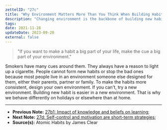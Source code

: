 ```yaml
---
zettelID: "27c"
title: "Why Environment Matters More Than You Think When Building Habits"
description: "Changing environment is the backbone of building new habits."
tags:
date: 2021-11-28
updateDate: 2023-09-20
external: false
---
```


> "If you want to make a habit a big part of your life, make the cue a big part of your environment."

Smokers have many cues around them. They always have a reason to light up a cigarette. People cannot form new habits or stop the bad ones because most people live in an environment someone else designed for them, either their parents, partner or family. To make the habits more consistent, design your own environment. If you can't, try a new environment. Building new habit is easier in a new environment. That is why we behave differently on holidays or elsewhere than at home.

---

- **Previous Note:** [27b1: Impact of knowledge and beliefs on learning](/notes/27b1/);
- **Next Note:** [27d: Self-control and motivation are short-term strategies](/notes/27d/);
- **Source(s):** Atomic Habits by James Clear

